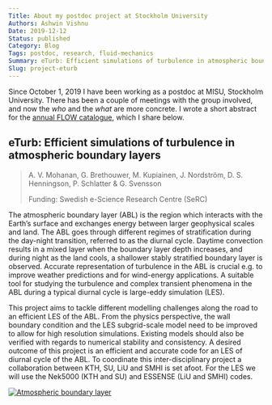 ```yaml
---
Title: About my postdoc project at Stockholm University
Authors: Ashwin Vishnu
Date: 2019-12-12
Status: published
Category: Blog
Tags: postdoc, research, fluid-mechanics
Summary: eTurb: Efficient simulations of turbulence in atmospheric boundary layers
Slug: project-eturb
---
```


Since October 1, 2019 I have been working as a postdoc at MISU, Stockholm
University. There has been a couple of meetings with the group involved, and
now the *who* and the *what* are more concrete. I wrote a short abstract for
the [annual FLOW catalogue](https://www.flow.kth.se/projects), which I share
below.

## eTurb: Efficient simulations of turbulence in atmospheric boundary layers

> A. V. Mohanan, G. Brethouwer, M. Kupiainen, J. Nordström, D. S. Henningson,
> P. Schlatter & G. Svensson
>
> Funding: Swedish e-Science Research Centre (SeRC)

The atmospheric boundary layer (ABL) is the region which interacts with the
Earth’s surface and exchanges energy between larger geophysical scales and
land. The ABL goes through different regimes of stratification during the
day-night transition, referred to as the diurnal cycle. Daytime convection
results in a mixed layer when the boundary layer depth increases, and during
night as the land cools, a shallower stably stratified boundary layer is
observed. Accurate representation of turbulence in the ABL is crucial e.g. to
improve weather predictions and for wind-energy applications. A suitable tool
for studying the turbulence and complex transient phenomena in the ABL during a
typical diurnal cycle is large-eddy simulation (LES).

This project aims to tackle different modelling challenges along the road to an
efficient LES of the ABL. From the physics perspective, the wall boundary
condition and the LES subgrid-scale model need to be improved to allow for high
resolution simulations. Existing models should also be verified with regards to
numerical stability and consistency. A desired outcome of this project is an
efficient and accurate code for an LES of diurnal cycle of the ABL. To
coordinate this inter-disciplinary project a collaboration between KTH, SU, LiU
and SMHI is set afoot. For the LES we will use the Nek5000 (KTH and SU) and
ESSENSE (LiU and SMHI) codes.

<a title="NikNaks [CC BY-SA 3.0 (https://creativecommons.org/licenses/by-sa/3.0)], via Wikimedia Commons" href="https://commons.wikimedia.org/wiki/File:Atmospheric_boundary_layer.svg"><img alt="Atmospheric boundary layer" src="https://upload.wikimedia.org/wikipedia/commons/thumb/f/f1/Atmospheric_boundary_layer.svg/512px-Atmospheric_boundary_layer.svg.png"></a>
